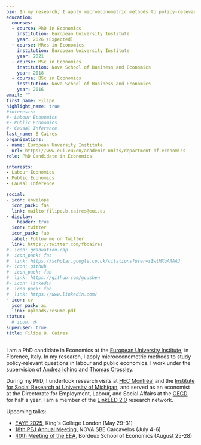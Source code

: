 ```yaml
---
bio: In my research, I apply microeconometric methods to policy-relevant questions. I'm currently focused on labour and public economics topics.
education:
  courses:
  - course: PhD in Economics
    institution: European University Institute
    year: 2026 (Expected)
  - course: MRes in Economics
    institution: European University Institute
    year: 2021
  - course: MSc in Economics
    institution: Nova School of Business and Economics
    year: 2018 
  - course: BSc in Economics
    institution: Nova School of Business and Economics
    year: 2016
email: ""
first_name: Filipe
highlight_name: true
#interests:
#- Labour Economics
#- Public Economics
#- Causal Inference
last_name: B Caires
organizations:
- name: European Unversity Institute
  url: https://www.eui.eu/en/academic-units/department-of-economics
role: PhD Candidate in Economics

interests:
- Labour Economics
- Public Economics
- Causal Inference

social:
- icon: envelope
  icon_pack: fas
  link: mailto:filipe.b.caires@eui.eu
- display:
    header: true
  icon: twitter
  icon_pack: fab
  label: Follow me on Twitter
  link: https://twitter.com/fbcaires
#- icon: graduation-cap
#  icon_pack: fas
#  link: https://scholar.google.co.uk/citations?user=sIwtMXoAAAAJ
#- icon: github
#  icon_pack: fab
#  link: https://github.com/gcushen
#- icon: linkedin
#  icon_pack: fab
#  link: https://www.linkedin.com/
- icon: cv
  icon_pack: ai
  link: uploads/resume.pdf
status:
  # icon: ☕️
superuser: true
title: Filipe B. Caires
---
```


I am a PhD candidate in Economics at the [European University Institute](https://www.eui.eu/en/academic-units/department-of-economics), in Florence, Italy. In my research, I apply microeconometric methods to study policy-relevant questions in labour and public economics. I work under the supervision of [Andrea Ichino](https://andreaichino.it) and [Thomas Crossley](https://sites.google.com/site/tfcrossley/).

During my PhD, I undertook research visits at [HEC Montréal](https://www.hec.ca/en/iea/index.html) and the [Institute for Social Research at University of Michigan](https://isr.umich.edu/), and served as an economist at the Directorate for Employment, Labour, and Social Affairs at the [OECD](https://www.oecd.org/en.html) for half a year. I am a member of the [LinkEED 2.0](https://www.oecd.org/en/about/projects/linkeed-200.html) research network.

Upcoming talks: 
- [EAYE 2025](https://www.eaye.info/eayeam/2025-edition), King's College London (May 29-31)
- [18th PEJ Annual Meeting](https://pej2025.com/), NOVA SBE Carcavelos (July 4-6)
- [40th Meeting of the EEA](https://eea2025.org/), Bordeux School of Economics (August 25-28) 
